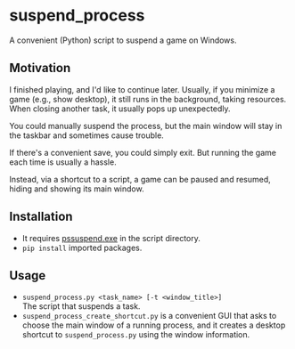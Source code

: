 # suspend_process
A convenient (Python) script to suspend a game on Windows.

## Motivation
I finished playing, and I'd like to continue later. Usually, if you minimize a game (e.g., show desktop), it still runs in the background, taking resources. When closing another task, it usually pops up unexpectedly.

You could manually suspend the process, but the main window will stay in the taskbar and sometimes cause trouble.

If there's a convenient save, you could simply exit. But running the game each time is usually a hassle.

Instead, via a shortcut to a script, a game can be paused and resumed, hiding and showing its main window.

## Installation
- It requires [pssuspend.exe](https://learn.microsoft.com/en-us/sysinternals/downloads/pssuspend) in the script directory.
- `pip install` imported packages.

## Usage
- `suspend_process.py <task_name> [-t <window_title>]`  
The script that suspends a task.
- `suspend_process_create_shortcut.py` is a convenient GUI that asks to choose the main window of a running process, and it creates a desktop shortcut to `suspend_process.py` using the window information.

